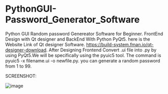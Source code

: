 # PythonGUI-Password_Generator_Software
Python GUI Random password Genereator Software for Beginner. FrontEnd Design with Qt designer and BackEnd With Python PyQt5.
here is the Website Link of Qt designer Software. https://build-system.fman.io/qt-designer-download.
After Designing Frontend Convert .ui file into .py by using PyQt5.We will be specifically using the pyuic5 tool.
The command is pyuic5 -x filename.ui -o newfile.py.
you can generate a random password from 1 to 99.

SCREENSHOT:

![image](https://user-images.githubusercontent.com/62507205/96888819-73cb7000-149f-11eb-8ea8-0fee80ef169a.png)
